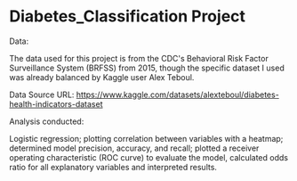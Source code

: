 # Diabetes_Classification Project
 
Data:
 
The data used for this project is from the CDC's Behavioral Risk Factor Surveillance System (BRFSS) from 2015, though the specific dataset I used was already balanced by Kaggle user Alex Teboul. 
 
Data Source URL: https://www.kaggle.com/datasets/alexteboul/diabetes-health-indicators-dataset
  
   
Analysis conducted: 
 
Logistic regression; plotting correlation between variables with a heatmap; determined model precision, accuracy, and recall; plotted a receiver operating       characteristic (ROC curve) to evaluate the model, calculated odds ratio for all explanatory variables and interpreted results.  
  
